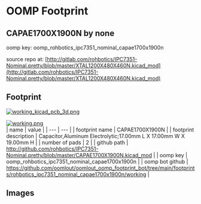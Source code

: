 # OOMP Footprint  
## CAPAE1700X1900N  by none  
  
oomp key: oomp_rohbotics_ipc7351_nominal_capae1700x1900n  
  
source repo at: [http://gitlab.com/rohbotics/IPC7351-Nominal.pretty/blob/master/XTAL1200X480X460N.kicad_mod](http://gitlab.com/rohbotics/IPC7351-Nominal.pretty/blob/master/XTAL1200X480X460N.kicad_mod)  
## Footprint  
  
[![working_kicad_pcb_3d.png](working_kicad_pcb_3d_600.png)](working_kicad_pcb_3d.png)  
  
[![working.png](working_600.png)](working.png)  
| name | value | 
| --- | --- | 
| footprint name | CAPAE1700X1900N | 
| footprint description | Capacitor,Aluminum Electrolytic;17.00mm L X 17.00mm W X 19.00mm H | 
| number of pads | 2 | 
| github path | http://github.com/rohbotics/IPC7351-Nominal.pretty/blob/master/CAPAE1700X1900N.kicad_mod | 
| oomp key | oomp_rohbotics_ipc7351_nominal_capae1700x1900n | 
| oomp bot github | https://github.com/oomlout/oomlout_oomp_footprint_bot/tree/main/footprints/rohbotics_ipc7351_nominal_capae1700x1900n/working | 
## Images  
